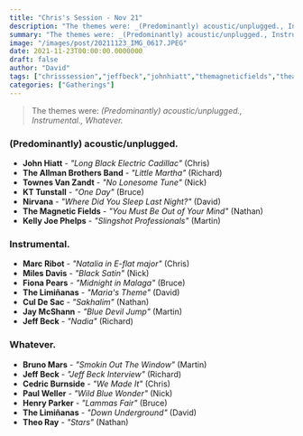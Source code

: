 ```yaml
---
title: "Chris's Session - Nov 21"
description: "The themes were: _(Predominantly) acoustic/unplugged., Instrumental., Whatever._"
summary: "The themes were: _(Predominantly) acoustic/unplugged., Instrumental., Whatever._"
image: "/images/post/20211123_IMG_0617.JPEG"
date: 2021-11-23T00:00:00.0000000
draft: false
author: "David"
tags: ["chrisssession","jeffbeck","johnhiatt","themagneticfields","theallmanbrothersband","nirvana","kellyjoephelps","thelimiñanas","marcribot","milesdavis","jaymcshann","theoray","culdesac","brunomars","kttunstall","fionapears","paulweller","henryparker","townesvanzandt","cedricburnside"]
categories: ["Gatherings"]
---
```

> The themes were: _(Predominantly) acoustic/unplugged., Instrumental., Whatever._
### (Predominantly) acoustic/unplugged.
- **John Hiatt** - _"Long Black Electric Cadillac"_ (Chris)
- **The Allman Brothers Band** - _"Little Martha"_ (Richard)
- **Townes Van Zandt** - _"No Lonesome Tune"_ (Nick)
- **KT Tunstall** - _"One Day"_ (Bruce)
- **Nirvana** - _"Where Did You Sleep Last Night?"_ (David)
- **The Magnetic Fields** - _"You Must Be Out of Your Mind"_ (Nathan)
- **Kelly Joe Phelps** - _"Slingshot Professionals"_ (Martin)
### Instrumental.
- **Marc Ribot** - _"Natalia in E-flat major"_ (Chris)
- **Miles Davis** - _"Black Satin"_ (Nick)
- **Fiona Pears** - _"Midnight in Malaga"_ (Bruce)
- **The Limiñanas** - _"Maria's Theme"_ (David)
- **Cul De Sac** - _"Sakhalim"_ (Nathan)
- **Jay McShann** - _"Blue Devil Jump"_ (Martin)
- **Jeff Beck** - _"Nadia"_ (Richard)
### Whatever.
- **Bruno Mars** - _"Smokin Out The Window"_ (Martin)
- **Jeff Beck** - _"Jeff Beck Interview"_ (Richard)
- **Cedric Burnside** - _"We Made It"_ (Chris)
- **Paul Weller** - _"Wild Blue Wonder"_ (Nick)
- **Henry Parker** - _"Lammas Fair"_ (Bruce)
- **The Limiñanas** - _"Down Underground"_ (David)
- **Theo Ray** - _"Stars"_ (Nathan)
